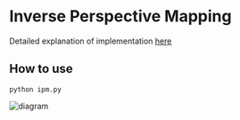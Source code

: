 # Inverse Perspective Mapping
Detailed explanation of implementation [here](https://medium.com/@daryl.tanyj/a-hands-on-application-of-homography-ipm-18d9e47c152f)

## How to use
```
python ipm.py
```

![diagram](resource/Figure_1.jpg)
